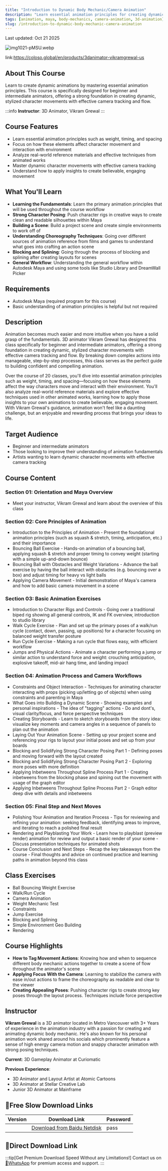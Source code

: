 ```yaml
---
title: "Introduction to Dynamic Body Mechanic/Camera Animation"
description: "Learn essential animation principles for creating dynamic character movements with effective camera tracking and flow in Maya."
tags: [animation, maya, body-mechanics, camera-animation, 3d-animation]
slug: /introduction-to-dynamic-body-mechanic-camera-animation
---
```


Last updated: Oct 21 2025

![img1021-pMSU.webp](https://list.ucards.store/d/img/img1021-pMSU.webp)

link:https://coloso.global/en/products/3danimator-vikramgrewal-us
## About This Course

Learn to create dynamic animations by mastering essential animation principles. This course is specifically designed for beginner and intermediate animators, offering a strong foundation in creating dynamic, stylized character movements with effective camera tracking and flow.

:::info
**Instructor**: 3D Animator, Vikram Grewal
:::

## Course Features

- Learn essential animation principles such as weight, timing, and spacing
- Focus on how these elements affect character movement and interaction with environment
- Analyze real-world reference materials and effective techniques from animated works
- Master dynamic character movements with effective camera tracking
- Understand how to apply insights to create believable, engaging movement

## What You'll Learn

- **Learning the Fundamentals**: Learn the primary animation principles that will be used throughout the course workflow
- **Strong Character Posing**: Push character rigs in creative ways to create clean and readable silhouettes within Maya
- **Building a Scene**: Build a project scene and create simple environments to work off of
- **Understanding Choreography Techniques**: Going over different sources of animation reference from films and games to understand what goes into crafting an action scene
- **Blocking and Splining**: Going through the process of blocking and splining after creating layouts for scenes
- **General Workflow**: Understanding the general workflow within Autodesk Maya and using some tools like Studio Library and DreamWall Picker

## Requirements

- Autodesk Maya (required program for this course)
- Basic understanding of animation principles is helpful but not required

## Description

Animation becomes much easier and more intuitive when you have a solid grasp of the fundamentals. 3D animator Vikram Grewal has designed this class specifically for beginner and intermediate animators, offering a strong foundation in creating dynamic, stylized character movements with effective camera tracking and flow. By breaking down complex actions into manageable, step-by-step processes, this class serves as the perfect guide to building confident and compelling animation.

Over the course of 20 classes, you'll dive into essential animation principles such as weight, timing, and spacing—focusing on how these elements affect the way characters move and interact with their environment. You'll also analyze real-world reference materials and explore effective techniques used in other animated works, learning how to apply those insights to your own animations to create believable, engaging movement. With Vikram Grewal's guidance, animation won't feel like a daunting challenge, but an enjoyable and rewarding process that brings your ideas to life.

## Target Audience

- Beginner and intermediate animators
- Those looking to improve their understanding of animation fundamentals
- Artists wanting to learn dynamic character movements with effective camera tracking

## Course Content

### Section 01: Orientation and Maya Overview
- Meet your instructor, Vikram Grewal and learn about the overview of this class

### Section 02: Core Principles of Animation
- Introduction to the Principles of Animation - Present the foundational animation principles (such as squash & stretch, timing, anticipation, etc.) and their importance
- Bouncing Ball Exercise - Hands-on animation of a bouncing ball, applying squash & stretch and proper timing to convey weight (starting with a simple up-and-down bounce)
- Bouncing Ball with Obstacles and Weight Variations - Advance the ball exercise by having the ball interact with obstacles (e.g. bouncing over a box) and adjust timing for heavy vs light balls
- Applying Camera Movement - Initial demonstration of Maya's camera and how to add basic camera movement in a scene

### Section 03: Basic Animation Exercises
- Introduction to Character Rigs and Controls - Going over a traditional biped rig showing all general controls, IK and FK overview, introduction to studio library
- Walk Cycle Exercise - Plan and set up the primary poses of a walk/run cycle (contact, down, passing, up positions) for a character focusing on balanced weight transfer posture
- Run Cycle Exercise - Making a run cycle that flows easy, with efficient workflow
- Jumps and Physical Actions - Animate a character performing a jump or similar action to understand force and weight: crouching anticipation, explosive takeoff, mid-air hang time, and landing impact

### Section 04: Animation Process and Camera Workflows
- Constraints and Object Interaction - Techniques for animating character interacting with props (picking up/letting go of objects) when using constraints and parenting in Maya
- What Goes into Building a Dynamic Scene - Showing examples and personal inspirations - The idea of "tagging" actions - Do and dont's, visual clarity/focus, and force perspective techniques
- Creating Storyboards - Learn to sketch storyboards from the story idea: visualize key moments and camera angles in a sequence of panels to plan out the animation
- Laying Out Your Animation Scene - Setting up your project scene and referencing your rigs to layout your initial poses and set up from your boards
- Blocking and Solidifying Strong Character Posing Part 1 - Defining poses and moving forward with the layout created
- Blocking and Solidifying Strong Character Posing Part 2 - Exploring more poses with more definition
- Applying Inbetweens Throughout Spline Process Part 1 - Creating inbetweens from the blocking phase and spining out the movement with usage of the graph editor
- Applying Inbetweens Throughout Spline Process Part 2 - Graph editor deep dive with details and inbetweens

### Section 05: Final Step and Next Moves
- Polishing Your Animation and Iteration Process - Tips for reviewing and refining your animation: seeking feedback, identifying areas to improve, and iterating to reach a polished final result
- Rendering and Playblasting Your Work - Learn how to playblast (preview render) animation for review and output a basic render of your scene - Discuss presentation techniques for animated shots
- Course Conclusion and Next Steps - Recap the key takeaways from the course - Final thoughts and advice on continued practice and learning paths in animation beyond this class

## Class Exercises

- Ball Bouncing Weight Exercise
- Walk/Run Cycle
- Camera Animation
- Weight Mechanic Test
- Constraints
- Jump Exercise
- Blocking and Splining
- Simple Environment Geo Building
- Rendering

## Course Highlights

- **How to Tag Movement Actions**: Knowing how and when to sequence different body mechanic actions together to create a scene of flow throughout the animator's scene
- **Applying Focus With the Camera**: Learning to stabilize the camera with ease in/out actions to frame the choreography as readable and clear to the viewer
- **Creating Appealing Poses**: Pushing character rigs to create strong key poses through the layout process. Techniques include force perspective

## Instructor

**Vikram Grewal** is a 3D animator located in Metro Vancouver with 3+ Years of experience in the animation industry with a passion for creating and animating dynamic body mechanic. He's also known for his personal animation work shared around his socials which prominently feature a sense of high energy camera motion and snappy character animation with strong posing techniques.

**Current**: 3D Gameplay Animator at Curiomatic

**Previous Experience**:
- 3D Animator and Layout Artist at Atomic Cartoons
- 3D Animator at Stellar Creative Lab
- Junior 3D Animator at Mainframe

## 🐌Free Slow Download Links
| Version | Download Link | Password |
|--------|---------------|----------|
| | [Download from Baidu Netdisk](https://pan.baidu.com/s/link) | pass |

## 🚀Direct Download Link
:::tip[Get Premium Download Speed Without any Limitations!]
Contact us on [💬WhatsApp](https://wa.me/+8613237610083) for premium  access and support.
:::

